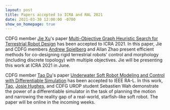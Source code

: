 ```yaml
---
layout: post
title: Papers accepted to ICRA and RAL 2021
date: 2021-03-30 12:00:00 -0700
show_on_homepage: true
---
```

CDFG member [Jie Xu](http://people.csail.mit.edu/jiex/)'s paper [Multi-Objective Graph Heuristic Search for Terrestrial Robot Design](http://people.csail.mit.edu/jiex/) has been accepted to ICRA 2021. In this paper, Jie and CDFG members [Andrew Spielberg](http://www.andrewspielberg.com/) and Allan Zhao present efficient methods for co-designing rigid terrestrial robots' control and morphology (including discrete topology) with multiple objectives. Jie will be presenting this work at ICRA 2021 in June.

CDFG member [Tao Du](http://people.csail.mit.edu/taodu/)'s paper [Underwater Soft Robot Modeling and Control with Differentiable Simulation](http://people.csail.mit.edu/taodu/) has been accepted to IEEE RA-L. In this work, [Tao](http://people.csail.mit.edu/taodu/), [Josie Hughes](https://scholar.google.com/citations?user=CXfveikAAAAJ&hl=en), and CDFG UROP student Sebastien Wah demonstrate the power of a differentiable simulator in the task of planning the motion and narrowing the reality gap of a real-world, starfish-like soft robot. The paper will be online in the incoming weeks.